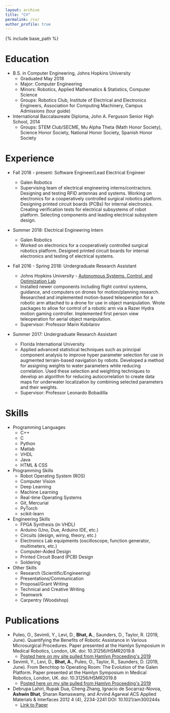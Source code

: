 ```yaml
---
layout: archive
title: "CV"
permalink: /cv/
author_profile: true
---
```


<html>
  <head>
    <link href="https://fonts.googleapis.com/css?family=Roboto&display=swap" rel="stylesheet">
    <script type="text/javascript">
      var host = "theshwin.com/cv/";
      if ((host == window.location.host) && (window.location.protocol != "https:"))
        window.location.protocol = "https";
    </script>
  </head>
</html>

{% include base_path %}

Education
======
* B.S. in Computer Engineering, Johns Hopkins University
  * Graduated May 2018
  * Major: Computer Engineering
  * Minors: Robotics, Applied Mathematics & Statistics, Computer Science
  * Groups: Robotics Club, Institute of Electrical and Electronics Engineers, Association for Computing Machinery, Campus Admissions (tour guide)
* International Baccalaureate Diploma, John A. Ferguson Senior High School, 2014
  * Groups: STEM Club/SECME, Mu Alpha Theta (Math Honor Society), Science Honor Society, National Honor Society, Spanish Honor Society

Experience
======
* Fall 2018 - present: Software Engineer/Lead Electrical Engineer
  * Galen Robotics
  * Supervising team of electrical engineering interns/contractors. Designing and testing RFID antennas and systems. Working on electronics for a cooperatively controlled surgical robotics platform. Designing printed circuit boards (PCBs) for internal electronics. Creating verification tests for electrical subsystems of robot platform. Selecting components and leading electrical subsystem design.
* Summer 2018: Electrical Engineering Intern
  * Galen Robotics
  * Worked on electronics for a cooperatively controlled surgical robotics platform. Designed printed circuit boards for internal electronics and testing of electrical systems.

* Fall 2016 - Spring 2018: Undergraduate Research Assistant
  * Johns Hopkins University - [Autonomous Systems, Control, and Optimization Lab](https://asco.lcsr.jhu.edu/)
  * Installed newer components including flight control systems, guidance, and computers on drones for motion/planning research. Researched and implemented motion-based teleoperation for a robotic arm attached to a drone for use in object manipulation. Wrote packages to allow for control of a robotic arm via a Razer Hydra motion gaming controller. Implemented first person view teleoperation for aerial object manipulation.
  * Supervisor: Professor Marin Kobilarov

* Summer 2017: Undergraduate Research Assistant
  * Florida International University
  * Applied advanced statistical techniques such as principal component analysis to improve hyper parameter selection for use in augmented terrain-based navigation by robots. Developed a method for assigning weights to water parameters while reducing correlation. Used these selection and weighting techniques to develop an algorithm for reducing autocorrelation to create data maps for underwater localization by combining selected parameters and their weights.
  * Supervisor: Professor Leonardo Bobadilla

Skills
======
* Programming Languages
  * C++
  * C
  * Python
  * Matlab
  * VHDL
  * Java
  * HTML & CSS
* Programming Skills
  * Robot Operating System (ROS)
  * Computer Vision
  * Deep Learning
  * Machine Learning
  * Real-time Operating Systems
  * Git, Mercurial
  * PyTorch
  * scikit-learn
* Engineering Skills
  * FPGA Synthesis (in VHDL)
  * Arduino (Uno, Due, Arduino IDE, etc.)
  * Circuits (design, wiring, theory, etc.)
  * Electronics Lab equipments (oscilloscope, function generator, multimeters, etc.)
  * Computer-Aided Design
  * Printed Circuit Board (PCB) Design
  * Soldering
* Other Skills
  * Research (Scientific/Engineering)
  * Presentations/Communication
  * Proposal/Grant Writing
  * Technical and Creative Writing
  * Teamwork
  * Carpentry (Woodshop)

Publications
======
* Puleo, O., Sevimli, Y., Levi, D., **Bhat, A.**, Saunders, D., Taylor, R. (2019, June). Quantifying the Benefits of Robotic Assistance in Various Microsurgical Procedures. Paper presented at the Hamlyn Symposium in Medical Robotics, London, UK. doi: 10.31256/HSMR2019.8
  * [Posted here on my site pulled from Hamlyn Proceeding's 2019](http://theshwin.com/files/HSMR2019-RoboticAssistance.pdf)
* Sevimli, Y., Levi, D., **Bhat, A.**, Puleo, O., Taylor, R., Saunders, D. (2019, June). From Benchtop to Operating Room: The Evolution of the Galen Platform. Paper presented at the Hamlyn Symposium in Medical Robotics, London, UK. doi: 10.31256/HSMR2019.8
  * [Posted here on my site pulled from Hamlyn Proceeding's 2019](https://theshwin.com/files/HSMR2019-Benchtop.pdf)
* Debrupa Lahiri, Rupak Dua, Cheng Zhang, Ignacio de Socarraz-Novoa, **Ashwin Bhat**, Sharan Ramaswamy, and Arvind Agarwal
ACS Applied Materials & Interfaces 2012 4 (4), 2234-2241
DOI: 10.1021/am300244s
  * [Link to Paper](https://pubs.acs.org/doi/abs/10.1021/am300244s)
